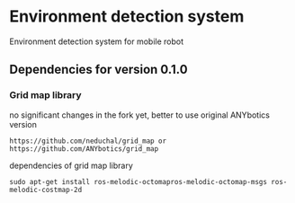 # Environment detection system
Environment detection system for mobile robot

## Dependencies for version 0.1.0

### Grid map library
no significant changes in the fork yet, better to use original ANYbotics version

    https://github.com/neduchal/grid_map or https://github.com/ANYbotics/grid_map

dependencies of grid map library

    sudo apt-get install ros-melodic-octomapros-melodic-octomap-msgs ros-melodic-costmap-2d

